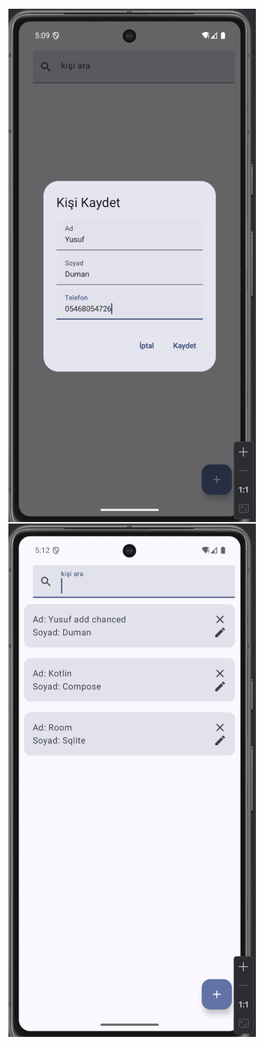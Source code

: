 ![image alt](https://github.com/dumanYusuf/RoomCrud/blob/master/Room1.png?raw=true)
![image alt](https://github.com/dumanYusuf/RoomCrud/blob/master/Room2.png?raw=true)
